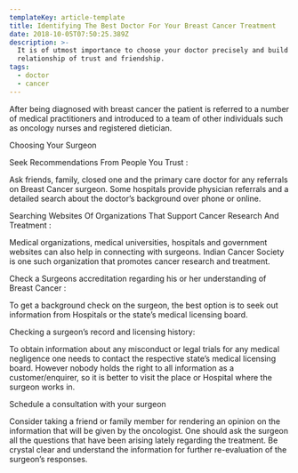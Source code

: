 ```yaml
---
templateKey: article-template
title: Identifying The Best Doctor For Your Breast Cancer Treatment
date: 2018-10-05T07:50:25.389Z
description: >-
  It is of utmost importance to choose your doctor precisely and build a
  relationship of trust and friendship.
tags:
  - doctor
  - cancer
---
```

After being diagnosed with breast cancer the patient is referred to a number of medical practitioners and introduced to a team of other individuals such as oncology nurses and registered dietician.



Choosing Your Surgeon



Seek Recommendations From People You Trust :

Ask friends, family, closed one and the primary care doctor for any referrals on Breast Cancer surgeon. Some hospitals provide physician referrals and a detailed search about the doctor’s background over phone or online.



Searching Websites Of Organizations That Support Cancer Research And Treatment :

Medical organizations, medical universities, hospitals and government websites can also help in connecting with surgeons. Indian Cancer Society is one such organization that promotes cancer research and treatment.



Check a Surgeons accreditation regarding his or her understanding of Breast Cancer :

To get a background check on the surgeon, the best option is to seek out information from Hospitals or the state’s medical licensing board.



Checking a surgeon’s record and licensing history:

To obtain information about any misconduct or legal trials for any medical negligence one needs to contact the respective state’s medical licensing board. However nobody holds the right to all information as a customer/enquirer, so it is better to visit the place or Hospital where the surgeon works in.



Schedule a consultation with your surgeon

Consider taking a friend or family member for rendering an opinion on the information that will be given by the oncologist. One should ask the surgeon all the questions that have been arising lately regarding the treatment. Be crystal clear and understand the information for further re-evaluation of the surgeon’s responses.

